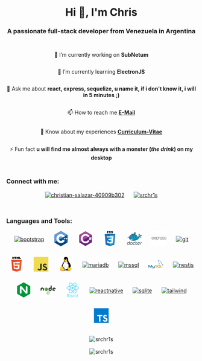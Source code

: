 <h1 align="center">Hi 👋, I'm Chris</h1>
<h3 style="margin-bottom: 30px" align="center">A passionate full-stack developer from Venezuela in Argentina</h3>
<div style="display: flex; flex-direction: column; justify-content: center; text-align: center;">
    <p>🔭 I’m currently working on <strong>SubNetum</strong></p>
    <p>🌱 I’m currently learning <strong>ElectronJS</strong></p>
    <p>💬 Ask me about <strong>react, express, sequelize, u name it, if i don't know it, i will in 5 minutes ;)</strong></p>
    <p>📫 How to reach me <strong><a href="mailto:c.salazar.vzla@gmail.com" subject="Hey! How u doin?">E-Mail</a></strong></p>
    <p>📄 Know about my experiences <strong><a href="https://drive.google.com/file/d/1bLcNNDBZSlf67rK6og2y05miunyxPNND/view?usp=sharing" target="blank" rel="noreferrer">Curriculum-Vitae</a></strong></p>
    <p>⚡ Fun fact <strong>u will find me almost always with a monster (<em>the drink</em>) on my desktop</strong></li>
</div>

<h3 style="margin-top: 30px" align="left">Connect with me:</h3>
<p style="display: flex; justify-content: center; gap: 25px; align-items: center; flex-wrap: wrap;">
    <a href="https://linkedin.com/in/christian-salazar-40909b302" target="blank">
        <img align="center" src="https://raw.githubusercontent.com/rahuldkjain/github-profile-readme-generator/master/src/images/icons/Social/linked-in-alt.svg" alt="christian-salazar-40909b302" height="30"  width="40" />
    </a>
    <a href="https://instagram.com/srchr1s" target="blank">
        <img align="center" src="https://raw.githubusercontent.com/rahuldkjain/github-profile-readme-generator/master/src/images/icons/Social/instagram.svg" alt="srchr1s" height="30" width="40" />
    </a>
</p>

<h3 style="margin-top: 50px" align="left">Languages and Tools:</h3>
<p style="display: flex; justify-content: center; gap: 25px; align-items: center; flex-wrap: wrap; margin-bottom: 30px">
    <a href="https://getbootstrap.com" target="_blank" rel="noreferrer">
        <img src="https://upload.wikimedia.org/wikipedia/commons/b/b2/Bootstrap_logo.svg" alt="bootstrap" width="40"/>
    </a>
    <a href="https://www.w3schools.com/cpp/" target="_blank" rel="noreferrer">
        <img src="https://raw.githubusercontent.com/devicons/devicon/master/icons/cplusplus/cplusplus-original.svg" alt="cplusplus" width="40"/>
    </a>
    <a href="https://www.w3schools.com/cs/" target="_blank" rel="noreferrer">
        <img src="https://raw.githubusercontent.com/devicons/devicon/master/icons/csharp/csharp-original.svg" alt="csharp" width="40"/>
    </a>
    <a href="https://www.w3schools.com/css/" target="_blank" rel="noreferrer">
        <img src="https://raw.githubusercontent.com/devicons/devicon/master/icons/css3/css3-original-wordmark.svg" alt="css3" width="40"/>
    </a>
    <a href="https://www.docker.com/" target="_blank" rel="noreferrer">
        <img src="https://raw.githubusercontent.com/devicons/devicon/master/icons/docker/docker-original-wordmark.svg" alt="docker" width="40"/>
    </a>
    <a href="https://expressjs.com" target="_blank" rel="noreferrer">
        <img src="https://raw.githubusercontent.com/devicons/devicon/master/icons/express/express-original-wordmark.svg" alt="express" width="40"/>
    </a>
    <a href="https://git-scm.com/" target="_blank" rel="noreferrer">
        <img src="https://www.vectorlogo.zone/logos/git-scm/git-scm-icon.svg" alt="git" width="40"/>
    </a>
    <a href="https://www.w3.org/html/" target="_blank" rel="noreferrer">
        <img src="https://raw.githubusercontent.com/devicons/devicon/master/icons/html5/html5-original-wordmark.svg" alt="html5" width="40"/>
    </a>
    <a href="https://developer.mozilla.org/en-US/docs/Web/JavaScript" target="_blank" rel="noreferrer">
        <img src="https://raw.githubusercontent.com/devicons/devicon/master/icons/javascript/javascript-original.svg" alt="javascript" width="40"/>
    </a>
    <a href="https://www.linux.org/" target="_blank" rel="noreferrer">
        <img src="https://raw.githubusercontent.com/devicons/devicon/master/icons/linux/linux-original.svg" alt="linux" width="40"/>
    </a>
    <a href="https://mariadb.org/" target="_blank" rel="noreferrer">
        <img src="https://www.vectorlogo.zone/logos/mariadb/mariadb-icon.svg" alt="mariadb" width="40"/>
    </a>
    <a href="https://www.microsoft.com/en-us/sql-server" target="_blank" rel="noreferrer">
        <img src="https://www.svgrepo.com/show/303229/microsoft-sql-server-logo.svg" alt="mssql" width="40"/>
    </a>
    <a href="https://www.mysql.com/" target="_blank" rel="noreferrer">
        <img src="https://raw.githubusercontent.com/devicons/devicon/master/icons/mysql/mysql-original-wordmark.svg" alt="mysql" width="40"/>
    </a>
    <a href="https://nestjs.com/" target="_blank" rel="noreferrer">
        <img src="https://upload.wikimedia.org/wikipedia/commons/a/a8/NestJS.svg" alt="nestjs" width="40"/>
    </a>
    <a href="https://www.nginx.com" target="_blank" rel="noreferrer">
        <img src="https://raw.githubusercontent.com/devicons/devicon/master/icons/nginx/nginx-original.svg" alt="nginx" width="40"/>
    </a>
    <a href="https://nodejs.org" target="_blank" rel="noreferrer">
        <img src="https://raw.githubusercontent.com/devicons/devicon/master/icons/nodejs/nodejs-original-wordmark.svg" alt="nodejs" width="40"/>
    </a>
    <a href="https://reactjs.org/" target="_blank" rel="noreferrer">
        <img src="https://raw.githubusercontent.com/devicons/devicon/master/icons/react/react-original-wordmark.svg" alt="react" width="40"/>
    </a>
    <a href="https://reactnative.dev/" target="_blank" rel="noreferrer">
        <img src="https://reactnative.dev/img/header_logo.svg" alt="reactnative" width="40"/>
    </a>
    <a href="https://www.sqlite.org/" target="_blank" rel="noreferrer">
        <img src="https://www.vectorlogo.zone/logos/sqlite/sqlite-icon.svg" alt="sqlite" width="40"/>
    </a>
    <a href="https://tailwindcss.com/" target="_blank" rel="noreferrer">
        <img src="https://www.vectorlogo.zone/logos/tailwindcss/tailwindcss-icon.svg" alt="tailwind" width="40"/>
    </a>
    <a href="https://www.typescriptlang.org/" target="_blank" rel="noreferrer">
        <img src="https://raw.githubusercontent.com/devicons/devicon/master/icons/typescript/typescript-original.svg" alt="typescript" width="40"/>
    </a>
</p>

<p align="center"><img align="center" src="https://github-readme-stats.vercel.app/api/top-langs?username=srchr1s&show_icons=true&locale=en&layout=compact" alt="srchr1s" /></p>

<p align="center"><img align="center" src="https://github-readme-streak-stats.herokuapp.com/?user=srchr1s&" alt="srchr1s" /></p>
